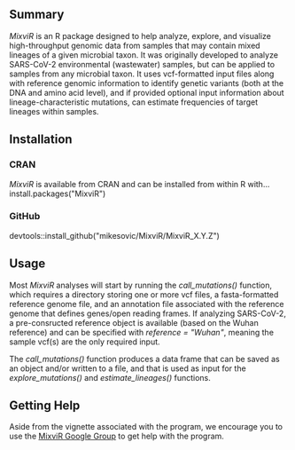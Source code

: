 ## Summary

*MixviR* is an R package designed to help analyze, explore, and visualize high-throughput genomic data from samples that may contain mixed lineages of a given microbial taxon. It 
was originally developed to analyze SARS-CoV-2 environmental (wastewater) samples, but can be applied to samples from any microbial taxon. It uses vcf-formatted input files along with reference genomic information to identify genetic variants (both at the DNA and amino acid level), and if provided optional input information about lineage-characteristic mutations, can estimate frequencies of target lineages within samples. 

## Installation

### CRAN

*MixviR* is available from CRAN and can be installed from within R with...
install.packages("MixviR")

### GitHub
devtools::install_github("mikesovic/MixviR/MixviR_X.Y.Z")


## Usage

Most *MixviR* analyses will start by running the *call_mutations()* function, which requires a directory storing one or more vcf files, a 
fasta-formatted reference genome file, and an annotation file associated with the reference genome that defines genes/open reading 
frames. 
If analyzing SARS-CoV-2, a pre-consructed reference object is available (based on the Wuhan reference) and can be specified with 
*reference = "Wuhan"*, meaning the sample vcf(s) are the only required input.

The *call_mutations()* function produces a data frame that can be saved as an object and/or written to a file, and that is used as input 
for the *explore_mutations()* and *estimate_lineages()* functions.

## Getting Help

Aside from the vignette associated with the program, we encourage you to use the [MixviR Google Group](https://groups.google.com/g/mixvir) to get help with 
the program. 
